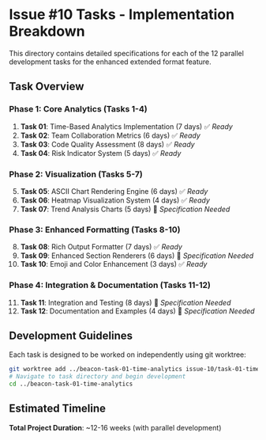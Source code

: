 # Issue #10 Tasks - Implementation Breakdown

This directory contains detailed specifications for each of the 12 parallel development tasks for the enhanced extended format feature.

## Task Overview

### Phase 1: Core Analytics (Tasks 1-4)
1. **Task 01**: Time-Based Analytics Implementation (7 days) ✅ *Ready*
2. **Task 02**: Team Collaboration Metrics (6 days) ✅ *Ready*
3. **Task 03**: Code Quality Assessment (8 days) ✅ *Ready*
4. **Task 04**: Risk Indicator System (5 days) ✅ *Ready*

### Phase 2: Visualization (Tasks 5-7)
5. **Task 05**: ASCII Chart Rendering Engine (6 days) ✅ *Ready*
6. **Task 06**: Heatmap Visualization System (4 days) ✅ *Ready*
7. **Task 07**: Trend Analysis Charts (5 days) 📝 *Specification Needed*

### Phase 3: Enhanced Formatting (Tasks 8-10)
8. **Task 08**: Rich Output Formatter (7 days) ✅ *Ready*
9. **Task 09**: Enhanced Section Renderers (6 days) 📝 *Specification Needed*
10. **Task 10**: Emoji and Color Enhancement (3 days) ✅ *Ready*

### Phase 4: Integration & Documentation (Tasks 11-12)
11. **Task 11**: Integration and Testing (8 days) 📝 *Specification Needed*
12. **Task 12**: Documentation and Examples (4 days) 📝 *Specification Needed*

## Development Guidelines

Each task is designed to be worked on independently using git worktree:

```bash
git worktree add ../beacon-task-01-time-analytics issue-10/task-01-time-analytics
# Navigate to task directory and begin development
cd ../beacon-task-01-time-analytics
```

## Estimated Timeline
**Total Project Duration**: ~12-16 weeks (with parallel development)
